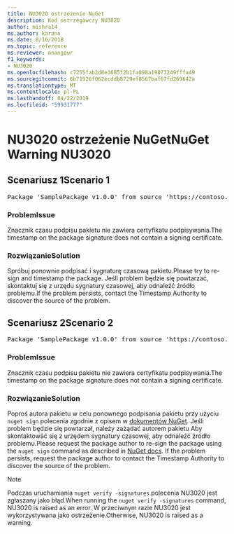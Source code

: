 ```yaml
---
title: NU3020 ostrzeżenie NuGet
description: Kod ostrzegawczy NU3020
author: mishra14
ms.author: karann
ms.date: 8/16/2018
ms.topic: reference
ms.reviewer: anangaur
f1_keywords:
- NU3020
ms.openlocfilehash: c7255fab2d8e3685f2b1fa098a19073249fffa49
ms.sourcegitcommit: 6b71926f062ecddb8729ef8567baf67fd269642a
ms.translationtype: MT
ms.contentlocale: pl-PL
ms.lasthandoff: 04/22/2019
ms.locfileid: "59931777"
---
```

# <a name="nuget-warning-nu3020"></a><span data-ttu-id="e35f0-103">NU3020 ostrzeżenie NuGet</span><span class="sxs-lookup"><span data-stu-id="e35f0-103">NuGet Warning NU3020</span></span>

## <a name="scenario-1"></a><span data-ttu-id="e35f0-104">Scenariusz 1</span><span class="sxs-lookup"><span data-stu-id="e35f0-104">Scenario 1</span></span>

<pre>Package 'SamplePackage v1.0.0' from source 'https://contoso.com/index.json': The timestamp does not have a signing certificate.</pre>

### <a name="issue"></a><span data-ttu-id="e35f0-105">Problem</span><span class="sxs-lookup"><span data-stu-id="e35f0-105">Issue</span></span>

<span data-ttu-id="e35f0-106">Znacznik czasu podpisu pakietu nie zawiera certyfikatu podpisywania.</span><span class="sxs-lookup"><span data-stu-id="e35f0-106">The timestamp on the package signature does not contain a signing certificate.</span></span>


### <a name="solution"></a><span data-ttu-id="e35f0-107">Rozwiązanie</span><span class="sxs-lookup"><span data-stu-id="e35f0-107">Solution</span></span>

<span data-ttu-id="e35f0-108">Spróbuj ponownie podpisać i sygnaturę czasową pakietu.</span><span class="sxs-lookup"><span data-stu-id="e35f0-108">Please try to re-sign and timestamp the package.</span></span> <span data-ttu-id="e35f0-109">Jeśli problem będzie się powtarzać, skontaktuj się z urzędu sygnatury czasowej, aby odnaleźć źródło problemu.</span><span class="sxs-lookup"><span data-stu-id="e35f0-109">If the problem persists, contact the Timestamp Authority to discover the source of the problem.</span></span>



## <a name="scenario-2"></a><span data-ttu-id="e35f0-110">Scenariusz 2</span><span class="sxs-lookup"><span data-stu-id="e35f0-110">Scenario 2</span></span>

<pre>Package 'SamplePackage v1.0.0' from source 'https://contoso.com/index.json': The primary signature's timestamp does not have a signing certificate.</pre>

### <a name="issue"></a><span data-ttu-id="e35f0-111">Problem</span><span class="sxs-lookup"><span data-stu-id="e35f0-111">Issue</span></span>

<span data-ttu-id="e35f0-112">Znacznik czasu podpisu pakietu nie zawiera certyfikatu podpisywania.</span><span class="sxs-lookup"><span data-stu-id="e35f0-112">The timestamp on the package signature does not contain a signing certificate.</span></span>


### <a name="solution"></a><span data-ttu-id="e35f0-113">Rozwiązanie</span><span class="sxs-lookup"><span data-stu-id="e35f0-113">Solution</span></span>

<span data-ttu-id="e35f0-114">Poproś autora pakietu w celu ponownego podpisania pakietu przy użyciu `nuget sign` polecenia zgodnie z opisem w [dokumentów NuGet](https://docs.microsoft.com/en-us/nuget/create-packages/sign-a-package). Jeśli problem będzie się powtarzał, należy zażądać autorem pakietu Aby skontaktować się z urzędem sygnatury czasowej, aby odnaleźć źródło problemu.</span><span class="sxs-lookup"><span data-stu-id="e35f0-114">Please request the package author to re-sign the package using the `nuget sign` command as described in [NuGet docs](https://docs.microsoft.com/en-us/nuget/create-packages/sign-a-package). If the problem persists, request the package author to contact the Timestamp Authority to discover the source of the problem.</span></span>


> [!Note]
> <span data-ttu-id="e35f0-115">Podczas uruchamiania `nuget verify -signatures` polecenia NU3020 jest zgłaszany jako błąd.</span><span class="sxs-lookup"><span data-stu-id="e35f0-115">When running the `nuget verify -signatures` command, NU3020 is raised as an error.</span></span> <span data-ttu-id="e35f0-116">W przeciwnym razie NU3020 jest wykorzystywana jako ostrzeżenie.</span><span class="sxs-lookup"><span data-stu-id="e35f0-116">Otherwise, NU3020 is raised as a warning.</span></span>